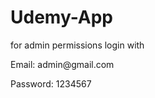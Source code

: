 # Udemy-App
<p>for admin permissions login with</p>
<p>Email: admin@gmail.com</p>
<p>Password: 1234567</p>
